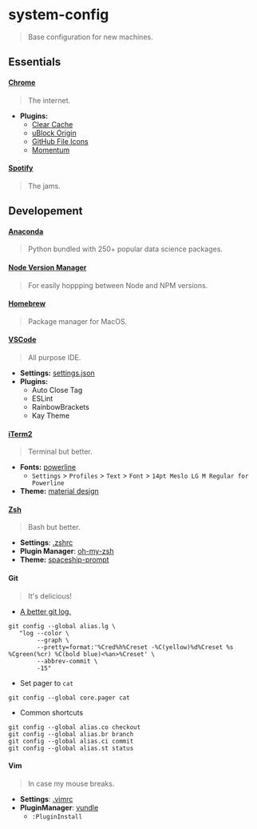 # system-config

> Base configuration for new machines.

## Essentials

#### [Chrome](https://support.google.com/chrome/answer/95346?co=GENIE.Platform%3DDesktop&hl=en)

> The internet.

* **Plugins:**
  * [Clear Cache](https://chrome.google.com/webstore/detail/clear-cache/cppjkneekbjaeellbfkmgnhonkkjfpdn?hl=en)
  * [uBlock Origin](https://chrome.google.com/webstore/detail/ublock-origin/cjpalhdlnbpafiamejdnhcphjbkeiagm?hl=en)
  * [GitHub File Icons](https://chrome.google.com/webstore/detail/github-file-icon/ficfmibkjjnpogdcfhfokmihanoldbfe?hl=en)
  * [Momentum](https://chrome.google.com/webstore/detail/momentum/laookkfknpbbblfpciffpaejjkokdgca?hl=en)

#### [Spotify](https://www.spotify.com/us/download/other/)

> The jams.

## Developement

#### [Anaconda](https://docs.continuum.io/anaconda/install)

> Python bundled with 250+ popular data science packages.

#### [Node Version Manager](https://github.com/creationix/nvm)

> For easily hoppping between Node and NPM versions.

#### [Homebrew](https://brew.sh/)

> Package manager for MacOS.

#### [VSCode](https://coderwall.com/p/euwpig/a-better-git-log)

> All purpose IDE.

* **Settings:** [settings.json](./settings.json)
* **Plugins:**
  * Auto Close Tag
  * ESLint
  * RainbowBrackets
  * Kay Theme

#### [iTerm2](https://www.iterm2.com/)

> Terminal but better.

* **Fonts:** [powerline](https://github.com/powerline/fonts)
  * `Settings` > `Profiles` > `Text` > `Font` > `14pt Meslo LG M Regular for Powerline`
* **Theme:** [material design](https://github.com/MartinSeeler/iterm2-material-design)

#### [Zsh](https://github.com/robbyrussell/oh-my-zsh/wiki/Installing-ZSH)

> Bash but better.

* **Settings**: [.zshrc](./.zshrc)
* **Plugin Manager**: [oh-my-zsh](https://github.com/robbyrussell/oh-my-zsh)
* **Theme:** [spaceship-prompt](https://github.com/denysdovhan/spaceship-prompt#oh-my-zsh)

#### Git

> It's delicious!

* [A better git log.](https://coderwall.com/p/euwpig/a-better-git-log)

```
git config --global alias.lg \
   "log --color \
        --graph \
        --pretty=format:'%Cred%h%Creset -%C(yellow)%d%Creset %s %Cgreen(%cr) %C(bold blue)<%an>%Creset' \
        --abbrev-commit \
        -15"
 ```
 * Set pager to `cat`
 
`git config --global core.pager cat`

* Common shortcuts

```
git config --global alias.co checkout
git config --global alias.br branch
git config --global alias.ci commit
git config --global alias.st status
```

#### Vim

> In case my mouse breaks.

* **Settings**: [.vimrc](./.vimrc)
* **PluginManager**: [vundle](https://github.com/VundleVim/Vundle.vim)
  * `:PluginInstall`

